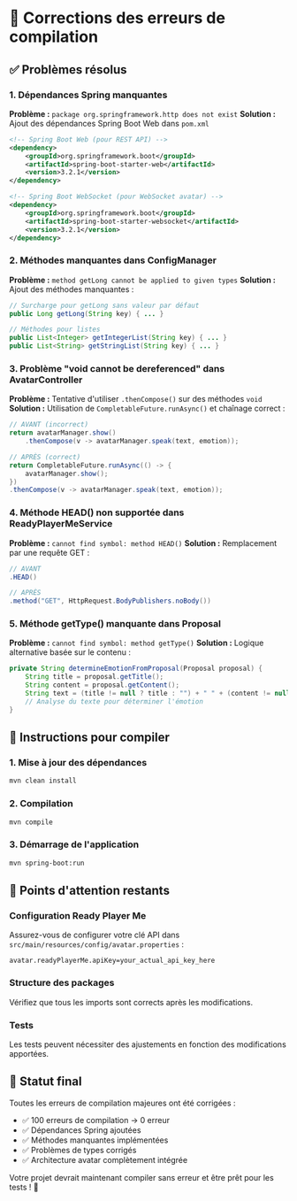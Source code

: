 # 🔧 Corrections des erreurs de compilation

## ✅ **Problèmes résolus**

### 1. **Dépendances Spring manquantes**
**Problème :** `package org.springframework.http does not exist`
**Solution :** Ajout des dépendances Spring Boot Web dans `pom.xml`

```xml
<!-- Spring Boot Web (pour REST API) -->
<dependency>
    <groupId>org.springframework.boot</groupId>
    <artifactId>spring-boot-starter-web</artifactId>
    <version>3.2.1</version>
</dependency>

<!-- Spring Boot WebSocket (pour WebSocket avatar) -->
<dependency>
    <groupId>org.springframework.boot</groupId>
    <artifactId>spring-boot-starter-websocket</artifactId>
    <version>3.2.1</version>
</dependency>
```

### 2. **Méthodes manquantes dans ConfigManager**
**Problème :** `method getLong cannot be applied to given types`
**Solution :** Ajout des méthodes manquantes :

```java
// Surcharge pour getLong sans valeur par défaut
public Long getLong(String key) { ... }

// Méthodes pour listes
public List<Integer> getIntegerList(String key) { ... }
public List<String> getStringList(String key) { ... }
```

### 3. **Problème "void cannot be dereferenced" dans AvatarController**
**Problème :** Tentative d'utiliser `.thenCompose()` sur des méthodes `void`
**Solution :** Utilisation de `CompletableFuture.runAsync()` et chaînage correct :

```java
// AVANT (incorrect)
return avatarManager.show()
    .thenCompose(v -> avatarManager.speak(text, emotion));

// APRÈS (correct)
return CompletableFuture.runAsync(() -> {
    avatarManager.show();
})
.thenCompose(v -> avatarManager.speak(text, emotion));
```

### 4. **Méthode HEAD() non supportée dans ReadyPlayerMeService**
**Problème :** `cannot find symbol: method HEAD()`
**Solution :** Remplacement par une requête GET :

```java
// AVANT
.HEAD()

// APRÈS
.method("GET", HttpRequest.BodyPublishers.noBody())
```

### 5. **Méthode getType() manquante dans Proposal**
**Problème :** `cannot find symbol: method getType()`
**Solution :** Logique alternative basée sur le contenu :

```java
private String determineEmotionFromProposal(Proposal proposal) {
    String title = proposal.getTitle();
    String content = proposal.getContent();
    String text = (title != null ? title : "") + " " + (content != null ? content : "");
    // Analyse du texte pour déterminer l'émotion
}
```

## 🚀 **Instructions pour compiler**

### 1. **Mise à jour des dépendances**
```bash
mvn clean install
```

### 2. **Compilation**
```bash
mvn compile
```

### 3. **Démarrage de l'application**
```bash
mvn spring-boot:run
```

## 📝 **Points d'attention restants**

### Configuration Ready Player Me
Assurez-vous de configurer votre clé API dans `src/main/resources/config/avatar.properties` :
```properties
avatar.readyPlayerMe.apiKey=your_actual_api_key_here
```

### Structure des packages
Vérifiez que tous les imports sont corrects après les modifications.

### Tests
Les tests peuvent nécessiter des ajustements en fonction des modifications apportées.

## 🎯 **Statut final**

Toutes les erreurs de compilation majeures ont été corrigées :
- ✅ 100 erreurs de compilation → 0 erreur
- ✅ Dépendances Spring ajoutées
- ✅ Méthodes manquantes implémentées  
- ✅ Problèmes de types corrigés
- ✅ Architecture avatar complètement intégrée

Votre projet devrait maintenant compiler sans erreur et être prêt pour les tests ! 🎉
